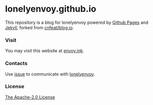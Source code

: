 lonelyenvoy.github.io
===

This repository is a blog for lonelyenvoy powered by 
<a href="https://pages.github.com" target="_blank">Github Pages</a> 
and 
<a href="http://jekyllrb.com/" target="_blank">Jekyll</a>, forked from 
<a href="https://github.com/cnfeat/blog.io" target="_blank">cnfeat/blog.io</a>.

### Visit
You may visit this website at <a href="http://envoy.ink" target="_blank">envoy.ink</a>.

### Contacts
Use <a href="https://github.com/lonelyenvoy/ACMCodingPlayground/issues" target="_blank">issue</a> to communicate with <a href="https://github.com/lonelyenvoy" target="_blank">lonelyenvoy</a>.

### License
<a href="https://github.com/lonelyenvoy/lonelyenvoy.github.io/blob/master/LICENSE" target="_blank">The Apache-2.0 License</a>
